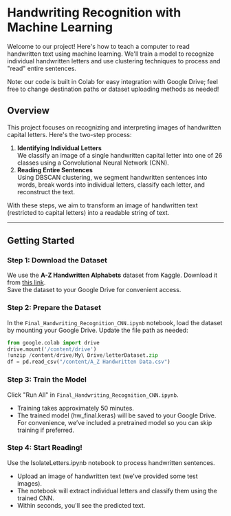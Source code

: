 # Handwriting Recognition with Machine Learning

Welcome to our project! Here's how to teach a computer to read handwritten text using machine learning. We'll train a model to recognize individual handwritten letters and use clustering techniques to process and "read" entire sentences. 

Note: our code is built in Colab for easy integration with Google Drive; feel free to change destination paths or dataset uploading methods as needed!

## Overview

This project focuses on recognizing and interpreting images of handwritten capital letters. Here's the two-step process:

1. **Identifying Individual Letters**  
   We classify an image of a single handwritten capital letter into one of 26 classes using a Convolutional Neural Network (CNN).  
2. **Reading Entire Sentences**  
   Using DBSCAN clustering, we segment handwritten sentences into words, break words into individual letters, classify each letter, and reconstruct the text.

With these steps, we aim to transform an image of handwritten text (restricted to capital letters) into a readable string of text.

---

## Getting Started

### Step 1: Download the Dataset  
We use the **A-Z Handwritten Alphabets** dataset from Kaggle. Download it from [this link](https://www.kaggle.com/datasets/sachinpatel21/az-handwritten-alphabets-in-csv-format).  
Save the dataset to your Google Drive for convenient access.

### Step 2: Prepare the Dataset  
In the `Final_Handwriting_Recognition_CNN.ipynb` notebook, load the dataset by mounting your Google Drive. Update the file path as needed:

```python
from google.colab import drive
drive.mount('/content/drive')
!unzip /content/drive/My\ Drive/letterDataset.zip
df = pd.read_csv("/content/A_Z Handwritten Data.csv")
```

### Step 3: Train the Model
Click "Run All" in `Final_Handwriting_Recognition_CNN.ipynb`.
* Training takes approximately 50 minutes.
* The trained model (hw_final.keras) will be saved to your Google Drive.
For convenience, we’ve included a pretrained model so you can skip training if preferred.

### Step 4: Start Reading!
Use the IsolateLetters.ipynb notebook to process handwritten sentences.
* Upload an image of handwritten text (we've provided some test images).
* The notebook will extract individual letters and classify them using the trained CNN.
* Within seconds, you'll see the predicted text.
